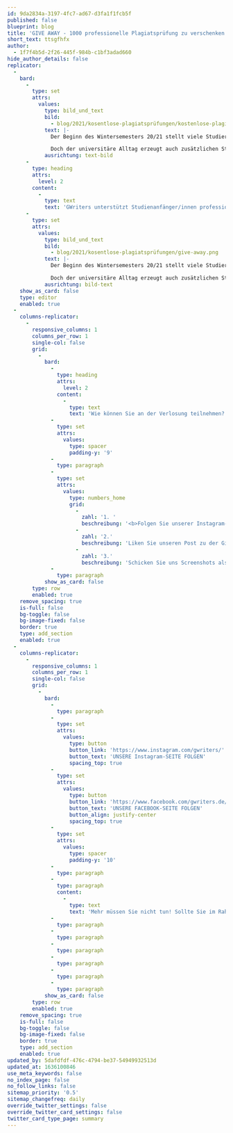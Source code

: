 ```yaml
---
id: 9da2834a-3197-4fc7-ad67-d3fa1f1fcb5f
published: false
blueprint: blog
title: 'GIVE AWAY - 1000 professionelle Plagiatsprüfung zu verschenken!'
short_text: ttsgfhfx
author:
  - 1f7f4b5d-2f26-445f-984b-c1bf3adad660
hide_author_details: false
replicator:
  -
    bard:
      -
        type: set
        attrs:
          values:
            type: bild_und_text
            bild:
              - blog/2021/kosentlose-plagiatsprüfungen/kostenlose-plagiatsprufung.png
            text: |-
              Der Beginn des Wintersemesters 20/21 stellt viele Studierende vor neue Herausforderungen. Die Rückkehr zu Präsenzveranstaltungen nach der Corona Pandemie wird sowohl von Studienanfänger/innen als auch von erfahrenen Studierenden als große Chance auf einen Schritt in Richtung Normalität gesehen.

              Doch der universitäre Alltag erzeugt auch zusätzlichen Stress bei vielen, die sich in den vergangenen 1,5 Jahren an die Selbstorganisation in den eigenen vier Wänden gewöhnt haben. Und auch die Anforderungen an akademische Arbeiten, die in jüngster Vergangenheit mit Rücksicht auf den beschränkten Zugriff auf universitäre Ressourcen etwas zurückgegangen sind, werden nun wieder angezogen!
            ausrichtung: text-bild
      -
        type: heading
        attrs:
          level: 2
        content:
          -
            type: text
            text: 'GWriters unterstützt Studienanfänger/innen professionell'
      -
        type: set
        attrs:
          values:
            type: bild_und_text
            bild:
              - blog/2021/kosentlose-plagiatsprüfungen/give-away.png
            text: |-
              Der Beginn des Wintersemesters 20/21 stellt viele Studierende vor neue Herausforderungen. Die Rückkehr zu Präsenzveranstaltungen nach der Corona Pandemie wird sowohl von Studienanfänger/innen als auch von erfahrenen Studierenden als große Chance auf einen Schritt in Richtung Normalität gesehen.

              Doch der universitäre Alltag erzeugt auch zusätzlichen Stress bei vielen, die sich in den vergangenen 1,5 Jahren an die Selbstorganisation in den eigenen vier Wänden gewöhnt haben. Und auch die Anforderungen an akademische Arbeiten, die in jüngster Vergangenheit mit Rücksicht auf den beschränkten Zugriff auf universitäre Ressourcen etwas zurückgegangen sind, werden nun wieder angezogen!
            ausrichtung: bild-text
    show_as_card: false
    type: editor
    enabled: true
  -
    columns-replicator:
      -
        responsive_columns: 1
        columns_per_row: 1
        single-col: false
        grid:
          -
            bard:
              -
                type: heading
                attrs:
                  level: 2
                content:
                  -
                    type: text
                    text: 'Wie können Sie an der Verlosung teilnehmen?'
              -
                type: set
                attrs:
                  values:
                    type: spacer
                    padding-y: '9'
              -
                type: paragraph
              -
                type: set
                attrs:
                  values:
                    type: numbers_home
                    grid:
                      -
                        zahl: '1. '
                        beschreibung: '<b>Folgen Sie unserer Instagram- bzw. Facebook- Seite'
                      -
                        zahl: '2.'
                        beschreibung: 'Liken Sie unseren Post zu der Give-Away-Aktion und markieren Sie zwei Freunde in den Kommentaren'
                      -
                        zahl: '3.'
                        beschreibung: 'Schicken Sie uns Screenshots als Nachweis an contact@gwriters.de mit dem Betreff <br> "Plagiatsprüfung Give-Away"'
              -
                type: paragraph
            show_as_card: false
        type: row
        enabled: true
    remove_spacing: true
    is-full: false
    bg-toggle: false
    bg-image-fixed: false
    border: true
    type: add_section
    enabled: true
  -
    columns-replicator:
      -
        responsive_columns: 1
        columns_per_row: 1
        single-col: false
        grid:
          -
            bard:
              -
                type: paragraph
              -
                type: set
                attrs:
                  values:
                    type: button
                    button_link: 'https://www.instagram.com/gwriters/'
                    button_text: 'UNSERE Instagram-SEITE FOLGEN'
                    spacing_top: true
              -
                type: set
                attrs:
                  values:
                    type: button
                    button_link: 'https://www.facebook.com/gwriters.de/'
                    button_text: 'UNSERE FACEBOOK-SEITE FOLGEN'
                    button_align: justify-center
                    spacing_top: true
              -
                type: set
                attrs:
                  values:
                    type: spacer
                    padding-y: '10'
              -
                type: paragraph
              -
                type: paragraph
                content:
                  -
                    type: text
                    text: 'Mehr müssen Sie nicht tun! Sollte Sie im Rahmen der Verlosung ausgewählt werden, erhalten Sie von uns einen Code per E-Mail, den Sie jederzeit bis zum Ende des Wintersemesters 20/21 einlösen können.'
              -
                type: paragraph
              -
                type: paragraph
              -
                type: paragraph
              -
                type: paragraph
              -
                type: paragraph
              -
                type: paragraph
            show_as_card: false
        type: row
        enabled: true
    remove_spacing: true
    is-full: false
    bg-toggle: false
    bg-image-fixed: false
    border: true
    type: add_section
    enabled: true
updated_by: 5dafdfdf-476c-4794-be37-54949932513d
updated_at: 1636100846
use_meta_keywords: false
no_index_page: false
no_follow_links: false
sitemap_priority: '0.5'
sitemap_changefreq: daily
override_twitter_settings: false
override_twitter_card_settings: false
twitter_card_type_page: summary
---
```

